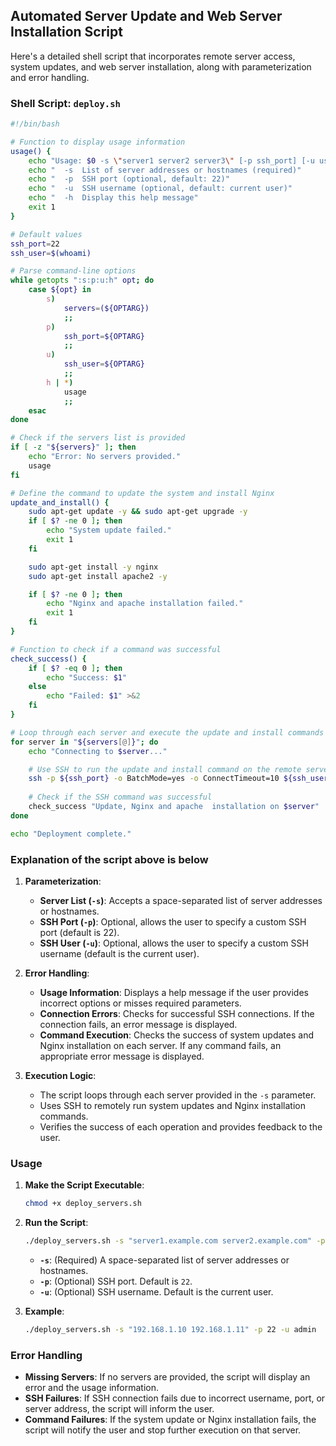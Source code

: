 ##   Automated Server Update and Web Server Installation Script

 Here's a detailed shell script that incorporates remote server access, system updates, and web server installation, along with parameterization and error handling.

### Shell Script: `deploy.sh`

```bash
#!/bin/bash

# Function to display usage information
usage() {
    echo "Usage: $0 -s \"server1 server2 server3\" [-p ssh_port] [-u username] [-h]"
    echo "  -s  List of server addresses or hostnames (required)"
    echo "  -p  SSH port (optional, default: 22)"
    echo "  -u  SSH username (optional, default: current user)"
    echo "  -h  Display this help message"
    exit 1
}

# Default values
ssh_port=22
ssh_user=$(whoami)

# Parse command-line options
while getopts ":s:p:u:h" opt; do
    case ${opt} in
        s)
            servers=(${OPTARG})
            ;;
        p)
            ssh_port=${OPTARG}
            ;;
        u)
            ssh_user=${OPTARG}
            ;;
        h | *)
            usage
            ;;
    esac
done

# Check if the servers list is provided
if [ -z "${servers}" ]; then
    echo "Error: No servers provided."
    usage
fi

# Define the command to update the system and install Nginx
update_and_install() {
    sudo apt-get update -y && sudo apt-get upgrade -y
    if [ $? -ne 0 ]; then
        echo "System update failed."
        exit 1
    fi

    sudo apt-get install -y nginx
    sudo apt-get install apache2 -y

    if [ $? -ne 0 ]; then
        echo "Nginx and apache installation failed."
        exit 1
    fi
}

# Function to check if a command was successful
check_success() {
    if [ $? -eq 0 ]; then
        echo "Success: $1"
    else
        echo "Failed: $1" >&2
    fi
}

# Loop through each server and execute the update and install commands
for server in "${servers[@]}"; do
    echo "Connecting to $server..."

    # Use SSH to run the update and install command on the remote server
    ssh -p ${ssh_port} -o BatchMode=yes -o ConnectTimeout=10 ${ssh_user}@${server} "$(typeset -f update_and_install); update_and_install"
    
    # Check if the SSH command was successful
    check_success "Update, Nginx and apache  installation on $server"
done

echo "Deployment complete."
```

### Explanation of the script above is below 

1. **Parameterization**:
   - **Server List (`-s`)**: Accepts a space-separated list of server addresses or hostnames.
   - **SSH Port (`-p`)**: Optional, allows the user to specify a custom SSH port (default is 22).
   - **SSH User (`-u`)**: Optional, allows the user to specify a custom SSH username (default is the current user).

2. **Error Handling**:
   - **Usage Information**: Displays a help message if the user provides incorrect options or misses required parameters.
   - **Connection Errors**: Checks for successful SSH connections. If the connection fails, an error message is displayed.
   - **Command Execution**: Checks the success of system updates and Nginx installation on each server. If any command fails, an appropriate error message is displayed.

3. **Execution Logic**:
   - The script loops through each server provided in the `-s` parameter.
   - Uses SSH to remotely run system updates and Nginx installation commands.
   - Verifies the success of each operation and provides feedback to the user.

### Usage

1. **Make the Script Executable**:
   ```bash
   chmod +x deploy_servers.sh
   ```

2. **Run the Script**:
   ```bash
   ./deploy_servers.sh -s "server1.example.com server2.example.com" -p 22 -u username
   ```

   - **`-s`**: (Required) A space-separated list of server addresses or hostnames.
   - **`-p`**: (Optional) SSH port. Default is `22`.
   - **`-u`**: (Optional) SSH username. Default is the current user.

3. **Example**:
   ```bash
   ./deploy_servers.sh -s "192.168.1.10 192.168.1.11" -p 22 -u admin
   ```

### Error Handling

- **Missing Servers**: If no servers are provided, the script will display an error and the usage information.
- **SSH Failures**: If SSH connection fails due to incorrect username, port, or server address, the script will inform the user.
- **Command Failures**: If the system update or Nginx installation fails, the script will notify the user and stop further execution on that server.

